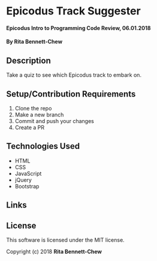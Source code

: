 # Epicodus Track Suggester

#### Epicodus Intro to Programming Code Review, 06.01.2018

#### By Rita Bennett-Chew

## Description

Take a quiz to see which Epicodus track to embark on.

## Setup/Contribution Requirements

1. Clone the repo
1. Make a new branch
1. Commit and push your changes
1. Create a PR

## Technologies Used

* HTML
* CSS
* JavaScript
* jQuery
* Bootstrap

## Links


## License

This software is licensed under the MIT license.

Copyright (c) 2018 **Rita Bennett-Chew**
